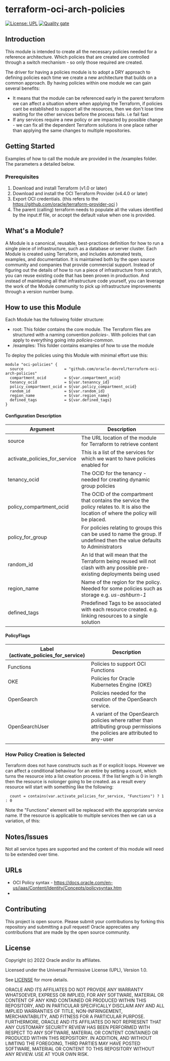 # terraform-oci-arch-policies

[![License: UPL](https://img.shields.io/badge/license-UPL-green)](https://img.shields.io/badge/license-UPL-green) [![Quality gate](https://sonarcloud.io/api/project_badges/quality_gate?project=oracle-devrel_terraform-oci-arch-policies)](https://sonarcloud.io/dashboard?id=oracle-devrel_terraform-oci-arch-policies)

## Introduction
This module is intended to create all the necessary policies needed for a reference architecture.  Which policies that are created are controlled through a switch mechanism - so only those required are created.

The driver for having a policies module is to adopt a DRY approach to defining policies each time we create a new architecture that builds on a common approach.  By having policies within one module we can  gain several benefits:

- It means that the module can be referenced early in the parent terraform we can affect a situation where when applying the Terraform, if policies cant be established to support all the resources, then we don't lose time waiting for the other services before the process fails. i.e fail fast
- If any services require a new policy or are impacted by possible change - we can fix all the dependent Terraform solutions in one place rather than applying the same changes to multiple repositories.

## Getting Started
Examples of how to call the module are provided in the /examples folder. The parameters a detailed below.

### Prerequisites
1. Download and install Terraform (v1.0 or later)
2. Download and install the OCI Terraform Provider (v4.4.0 or later)
3. Export OCI credentials. (this refers to the https://github.com/oracle/terraform-provider-oci )
4. The parent (calling) terraform needs to populate all the values identified by the input.tf file, or accept the default value when one is provided.

## What's a Module?

A Module is a canonical, reusable, best-practices definition for how to run a single piece of infrastructure, such as a database or server cluster. Each Module is created using Terraform, and includes automated tests, examples, and documentation. It is maintained both by the open source community and companies that provide commercial support. Instead of figuring out the details of how to run a piece of infrastructure from scratch, you can reuse existing code that has been proven in production. And instead of maintaining all that infrastructure code yourself, you can leverage the work of the Module community to pick up infrastructure improvements through a version number bump.

## How to use this Module

Each Module has the following folder structure:

- root: This folder contains the core module. The Terraform files are structured with a naming convention *policies-<servicename>*. With policies that can apply to everything going into *policies-common*.
- /examples: This folder contains examples of how to use the module

To deploy the policies using this Module with minimal effort use this:

```
module "oci-policies" {
  source                  = "github.com/oracle-devrel/terraform-oci-arch-policies"
  compartment_ocid        = ${var.compartment_ocid}
  tenancy_ocid            = ${var.tenanncy_id}
  policy_compartment_ocid = ${var.policy_compartment_ocid}
  random_id               = ${var.random_id}
  region_name             = ${var.region_name}
  defined_tags            = ${var.defined_tags}
}
```
#### Configuration Description

| Argument                      | Description                                                  |
| ----------------------------- | ------------------------------------------------------------ |
| source                        | The URL location of the module for Terraform to retrieve content |
| activate_policies_for_service | This is a list of the services for which we want to have policies enabled for |
| tenancy_ocid                  | The OCID for the tenancy - needed for creating dynamic group policies |
| policy_compartment_ocid       | The OCID of the compartment that contains the service the policy relates to. It is also the location of where the policy will be placed. |
| policy_for_group              | For policies relating to groups this can be used to name the group. If undefined then the value defaults to Administrators |
| random_id                     | An Id that will mean that the Terraform being reused will not clash with any possible pre-existing deployments being used |
| region_name                   | Name of the region for the policy. Needed for some policies such as storage e.g. *us-ashburn-1* |
| defined_tags                  | Predefined Tags to be associated with each resource created. e.g. linking resources to a single solution |



#### PolicyFlags

| Label (activate_policies_for_service) | Description                                                  |
| ------------------------------------- | ------------------------------------------------------------ |
| Functions                             | Policies to support OCI Functions                            |
| OKE                                   | Policies for Oracle Kubernetes Engine (OKE)                  |
| OpenSearch                            | Policies needed for the creation of the OpenSearch service.  |
| OpenSearchUser                        | A variant of the OpenSearch policies where rather than attributing group permissions the policies are attributed to any-user |

### How Policy Creation is Selected

Terraform does not have constructs such as If or explicit loops. However we can affect a conditional behaviour for an entire by setting a count, which turns the resource into a list creation process. If  the list length is 0 in length then the resource is nolonger going to be created. as a result every resource will start with something like the following:

```
  count = contains(var.activate_policies_for_service, "Functions") ? 1 : 0
```

Note the "Functions" element will be repleaced with the appropriate service name.  If the resource is applicable to multiple services then we can us a variation, of this:



## Notes/Issues

Not all service types are supported and the content of this module will need to be extended over time.

## URLs

* OCI Policy syntax - https://docs.oracle.com/en-us/iaas/Content/Identity/Concepts/policysyntax.htm
* 

## Contributing
This project is open source.  Please submit your contributions by forking this repository and submitting a pull request!  Oracle appreciates any contributions that are made by the open source community.

## License
Copyright (c) 2022 Oracle and/or its affiliates.

Licensed under the Universal Permissive License (UPL), Version 1.0.

See [LICENSE](LICENSE) for more details.

ORACLE AND ITS AFFILIATES DO NOT PROVIDE ANY WARRANTY WHATSOEVER, EXPRESS OR IMPLIED, FOR ANY SOFTWARE, MATERIAL OR CONTENT OF ANY KIND CONTAINED OR PRODUCED WITHIN THIS REPOSITORY, AND IN PARTICULAR SPECIFICALLY DISCLAIM ANY AND ALL IMPLIED WARRANTIES OF TITLE, NON-INFRINGEMENT, MERCHANTABILITY, AND FITNESS FOR A PARTICULAR PURPOSE.  FURTHERMORE, ORACLE AND ITS AFFILIATES DO NOT REPRESENT THAT ANY CUSTOMARY SECURITY REVIEW HAS BEEN PERFORMED WITH RESPECT TO ANY SOFTWARE, MATERIAL OR CONTENT CONTAINED OR PRODUCED WITHIN THIS REPOSITORY. IN ADDITION, AND WITHOUT LIMITING THE FOREGOING, THIRD PARTIES MAY HAVE POSTED SOFTWARE, MATERIAL OR CONTENT TO THIS REPOSITORY WITHOUT ANY REVIEW. USE AT YOUR OWN RISK. 